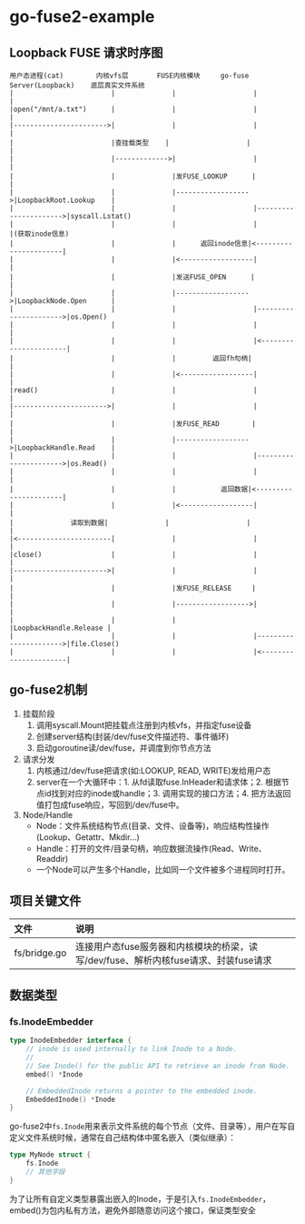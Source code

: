 # go-fuse2-example

## Loopback FUSE 请求时序图

```
用户态进程(cat)        内核vfs层       FUSE内核模块     go-fuse Server(Loopback)    底层真实文件系统
|                        |              |                   |                       |
|open("/mnt/a.txt")      |              |                   |                       |
|----------------------->|              |                   |                       |
|                        |查挂载类型    |                   |                       |
|                        |------------->|                   |                       |
|                        |              |发FUSE_LOOKUP      |                       |
|                        |              |------------------>|LoopbackRoot.Lookup    |
|                        |              |                   |---------------------->|syscall.Lstat()
|                        |              |                   |                       |(获取inode信息)
|                        |              |      返回inode信息|<----------------------|
|                        |              |<------------------|                       |
|                        |              |发送FUSE_OPEN      |                       |
|                        |              |------------------>|LoopbackNode.Open      |
|                        |              |                   |---------------------->|os.Open()
|                        |              |                   |                       |
|                        |              |                   |<----------------------|
|                        |              |         返回fh句柄|                       |
|                        |              |<------------------|                       |
|read()                  |              |                   |                       |
|----------------------->|              |                   |                       |
|                        |              |发FUSE_READ        |                       |
|                        |              |------------------>|LoopbackHandle.Read    |
|                        |              |                   |---------------------->|os.Read()
|                        |              |                   |                       |
|                        |              |           返回数据|<----------------------|
|                        |              |<------------------|                       |
|              读取到数据|              |                   |                       |
|<-----------------------|              |                   |                       |
|close()                 |              |                   |                       |
|----------------------->|              |                   |                       |
|                        |              |发FUSE_RELEASE     |                       |
|                        |              |------------------>|                       |
|                        |              |                   |LoopbackHandle.Release |
|                        |              |                   |---------------------->|file.Close()
|                        |              |                   |<----------------------|
```

## go-fuse2机制

1. 挂载阶段
    1. 调用syscall.Mount把挂载点注册到内核vfs，并指定fuse设备
    2. 创建server结构(封装/dev/fuse文件描述符、事件循环)
    3. 启动goroutine读/dev/fuse，并调度到你节点方法
2. 请求分发
    1. 内核通过/dev/fuse把请求(如:LOOKUP, READ, WRITE)发给用户态
    2. server在一个大循环中：1. 从fd读取fuse.InHeader和请求体；2. 根据节点id找到对应的inode或handle；3. 调用实现的接口方法；4. 把方法返回值打包成fuse响应，写回到/dev/fuse中。
3. Node/Handle
    - Node：文件系统结构节点(目录、文件、设备等)，响应结构性操作(Lookup、Getattr、Mkdir...)
    - Handle：打开的文件/目录句柄，响应数据流操作(Read、Write、Readdir)
    - 一个Node可以产生多个Handle，比如同一个文件被多个进程同时打开。

## 项目关键文件

|文件|说明|
|:---|:---|
|fs/bridge.go|连接用户态fuse服务器和内核模块的桥梁，读写/dev/fuse、解析内核fuse请求、封装fuse请求|

## 数据类型

### fs.InodeEmbedder

```go
type InodeEmbedder interface {
	// inode is used internally to link Inode to a Node.
	//
	// See Inode() for the public API to retrieve an inode from Node.
	embed() *Inode

	// EmbeddedInode returns a pointer to the embedded inode.
	EmbeddedInode() *Inode
}
```

go-fuse2中`fs.Inode`用来表示文件系统的每个节点（文件、目录等），用户在写自定义文件系统时候，通常在自己结构体中匿名嵌入（类似继承）：
```go
type MyNode struct {
    fs.Inode
    // 其他字段
}
```
为了让所有自定义类型暴露出嵌入的Inode，于是引入`fs.InodeEmbedder`，embed()为包内私有方法，避免外部随意访问这个接口，保证类型安全
